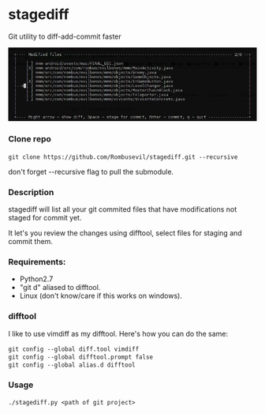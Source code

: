 # stagediff
Git utility to diff-add-commit faster

![alt tag](https://github.com/Rombusevil/gg/blob/master/docs/gg_screenshot.png)

### Clone repo
`git clone https://github.com/Rombusevil/stagediff.git --recursive`

don't forget --recursive flag to pull the submodule.

### Description
stagediff will list all your git commited files that have modifications not staged for commit yet.

It let's you review the changes using difftool, select files for staging and commit them.

### Requirements:
* Python2.7
* "git d" aliased to difftool.
* Linux (don't know/care if this works on windows).

### difftool
I like to use vimdiff as my difftool. 
Here's how you can do the same:
```shell
git config --global diff.tool vimdiff
git config --global difftool.prompt false
git config --global alias.d difftool
```

### Usage
`./stagediff.py <path of git project>`
